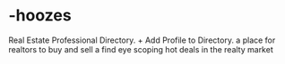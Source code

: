 # -hoozes
Real Estate Professional Directory. + Add Profile to Directory. a place for realtors to buy and sell a find eye scoping hot deals in the realty market
